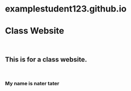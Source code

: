<!DOCTYPE html>

# examplestudent123.github.io

<h1>Class Website</h1> <br>
<h2>This is for a class website.</h2> <br>
<h3>My name is nater tater</h3>
